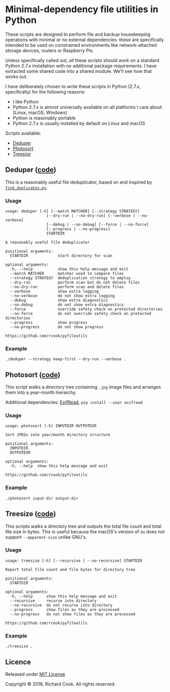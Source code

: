 # Minimal-dependency file utilities in Python

These scripts are designed to perform file and backup housekeeping operations with minimal or no external dependencies: these are specifically intended to be used on constrained environments like network-attached storage devices, routers or Raspberry Pis.

Unless specifically called out, all these scripts should work on a standard Python 2.7.x installation with no additional package requirements. I have extracted some shared code into a shared module. We'll see how that works out.

I have deliberately chosen to write these scripts in Python (2.7.x, specifically) for the following reasons:

* I like Python
* Python 2.7.x is almost universally available on all platforms I care about (Linux, macOS, Windows)
* Python is reasonably portable
* Python 2.7.x is usually installed by default on Linux and macOS

Scripts available:

* [Deduper](#deduper)
* [Photosort](#photosort)
* [Treesize](#treesize)

## Deduper ([code](deduper))

This is a reasonably useful file deduplicator, based on and inspired by [`find_duplicates.py`][find-duplicates].

### Usage

```
usage: deduper [-h] [--match MATCHER] [--strategy STRATEGY]
                  [--dry-run | --no-dry-run] [--verbose | --no-verbose]
                  [--debug | --no-debug] [--force | --no-force]
                  [--progress | --no-progress]
                  STARTDIR

A reasonably useful file deduplicator

positional arguments:
  STARTDIR             start directory for scan

optional arguments:
  -h, --help           show this help message and exit
  --match MATCHER      matcher used to compare files
  --strategy STRATEGY  deduplication strategy to employ
  --dry-run            perform scan but do not delete files
  --no-dry-run         perform scan and delete files
  --verbose            show extra logging
  --no-verbose         do not show extra logging
  --debug              show extra diagnostics
  --no-debug           do not show extra diagnostics
  --force              override safety check on protected directories
  --no-force           do not override safety check on protected directories
  --progress           show progress
  --no-progress        do not show progress

https://github.com/rcook/pyfileutils
```

### Example

```
./deduper --strategy keep-first --dry-run --verbose .
```

## Photosort ([code](photosort))

This script walks a directory tree containing `.jpg` image files and arranges them into a year-month hierarchy.

Additional dependencies: [ExifRead][exifread], `pip install --user exifread`

### Usage

```
usage: photosort [-h] INPUTDIR OUTPUTDIR

Sort JPEGs into year/month directory structure

positional arguments:
  INPUTDIR
  OUTPUTDIR

optional arguments:
  -h, --help  show this help message and exit

https://github.com/rcook/pyfileutils
```

### Example

```
./photosort input-dir output-dir
```

## Treesize ([code](treesize))

This scripts walks a directory tree and outputs the total file count and total file size in bytes. This is useful because the macOS's version of `du` does not support `--apparent-size` unlike GNU's.

### Usage

```
usage: treesize [-h] [--recursive | --no-recursive] STARTDIR

Report total file count and file bytes for directory tree

positional arguments:
  STARTDIR

optional arguments:
  -h, --help      show this help message and exit
  --recursive     recurse into directory
  --no-recursive  do not recurse into directory
  --progress      show files as they are processed
  --no-progress   do not show files as they are processed

https://github.com/rcook/pyfileutils
```

### Example

```
./treesize .
```

## Licence

Released under [MIT License][licence]

Copyright &copy; 2018, Richard Cook. All rights reserved.

[exifread]: https://pypi.org/project/ExifRead/
[find-duplicates]: https://gist.github.com/jinie/b51f75fa1ece7c02ca3f/
[licence]: LICENSE
